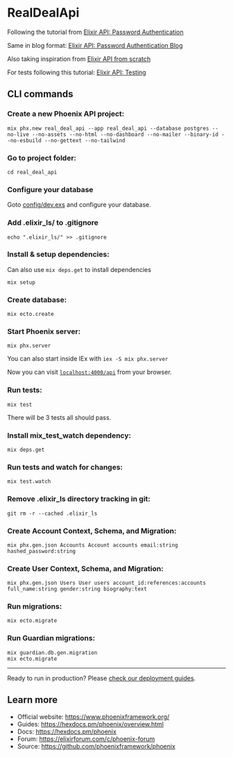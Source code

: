 # RealDealApi
Following the tutorial from [Elixir API: Password Authentication](https://www.youtube.com/watch?v=LGY_eILc8Ks&list=PL2Rv8vpZJz4zM3Go3X-dda478p-6xrmEl)

Same in blog format: [Elixir API: Password Authentication Blog](https://medium.com/@arnoldchris262/how-to-build-scalable-production-ready-apis-in-phoenix-elixir-part-1-bdc5d7981d83)

Also taking inspiration from [Elixir API from scratch](https://intercaetera.com/posts/elixir-api-from-scratch/)

For tests following this tutorial: [Elixir API: Testing](https://www.youtube.com/watch?v=RZLuB4vGPJI&list=PL2Rv8vpZJz4xGWPUWVfSTciCvmk8ot_zs)

## CLI commands

### Create a new Phoenix API project:

```
mix phx.new real_deal_api --app real_deal_api --database postgres --no-live --no-assets --no-html --no-dashboard --no-mailer --binary-id --no-esbuild --no-gettext --no-tailwind
```

### Go to project folder:

```
cd real_deal_api
```
### Configure your database

Goto [config/dev.exs](./config/dev.exs) and configure your database.

### Add .elixir_ls/ to .gitignore

```
echo ".elixir_ls/" >> .gitignore
```

### Install & setup dependencies:

Can also use `mix deps.get` to install dependencies

```
mix setup
```

### Create database:

```
mix ecto.create
```

### Start Phoenix server:

```
mix phx.server
```
You can also start inside IEx with `iex -S mix phx.server`

Now you can visit [`localhost:4000/api`](http://localhost:4000/api) from your browser.

### Run tests:

```
mix test
```
There will be 3 tests all should pass.

### Install mix_test_watch dependency:

```
mix deps.get
```

### Run tests and watch for changes:

```
mix test.watch
```

### Remove .elixir_ls directory tracking in git:

```
git rm -r --cached .elixir_ls
```

### Create Account Context, Schema, and Migration:

```
mix phx.gen.json Accounts Account accounts email:string hashed_password:string
```

### Create User Context, Schema, and Migration:

```
mix phx.gen.json Users User users account_id:references:accounts full_name:string gender:string biography:text
```

### Run migrations:

```
mix ecto.migrate
```

### Run Guardian migrations:

```
mix guardian.db.gen.migration
mix ecto.migrate
```

---
Ready to run in production? Please [check our deployment guides](https://hexdocs.pm/phoenix/deployment.html).

## Learn more

  * Official website: https://www.phoenixframework.org/
  * Guides: https://hexdocs.pm/phoenix/overview.html
  * Docs: https://hexdocs.pm/phoenix
  * Forum: https://elixirforum.com/c/phoenix-forum
  * Source: https://github.com/phoenixframework/phoenix
